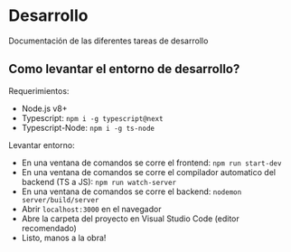 # Desarrollo

Documentación de las diferentes tareas de desarrollo

## Como levantar el entorno de desarrollo?

Requerimientos:

- Node.js v8+
- Typescript: `npm i -g typescript@next`
- Typescript-Node: `npm i -g ts-node`

Levantar entorno:

- En una ventana de comandos se corre el frontend: `npm run start-dev`
- En una ventana de comandos se corre el compilador automatico del backend (TS a JS): `npm run watch-server`
- En una ventana de comandos se corre el backend: `nodemon server/build/server`
- Abrir `localhost:3000` en el navegador
- Abre la carpeta del proyecto en Visual Studio Code (editor recomendado)
- Listo, manos a la obra!

